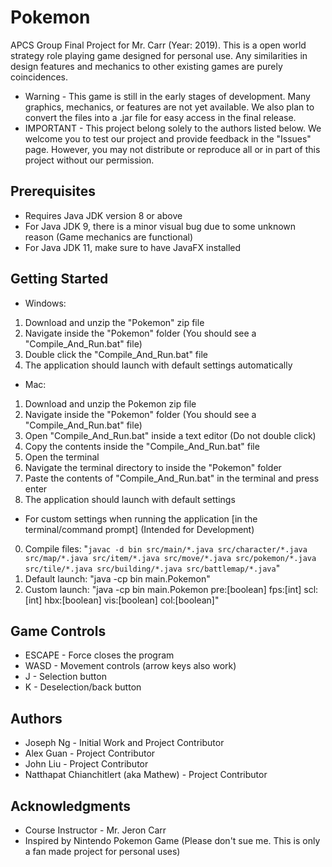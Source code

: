 # Pokemon
APCS Group Final Project for Mr. Carr (Year: 2019).
This is a open world strategy role playing game designed for personal use. Any similarities in design features and mechanics to other existing games are purely coincidences.
* Warning - This game is still in the early stages of development. Many graphics, mechanics, or features are not yet available. We also plan to convert the files into a .jar file for easy access in the final release.
* IMPORTANT - This project belong solely to the authors listed below. We welcome you to test our project and provide feedback in the "Issues" page. However, you may not distribute or reproduce all or in part of this project without our permission.
## Prerequisites
* Requires Java JDK version 8 or above
* For Java JDK 9, there is a minor visual bug due to some unknown reason (Game mechanics are functional)
* For Java JDK 11, make sure to have JavaFX installed
## Getting Started
* Windows:
1. Download and unzip the "Pokemon" zip file
2. Navigate inside the "Pokemon" folder (You should see a "Compile_And_Run.bat" file)
3. Double click the "Compile_And_Run.bat" file
4. The application should launch with default settings automatically
* Mac:
1. Download and unzip the Pokemon zip file
2. Navigate inside the "Pokemon" folder (You should see a "Compile_And_Run.bat" file)
3. Open "Compile_And_Run.bat" inside a text editor (Do not double click)
4. Copy the contents inside the "Compile_And_Run.bat" file
5. Open the terminal
6. Navigate the terminal directory to inside the "Pokemon" folder
7. Paste the contents of "Compile_And_Run.bat" in the terminal and press enter
8. The application should launch with default settings
* For custom settings when running the application [in the terminal/command prompt] (Intended for Development)
0. Compile files: "`javac -d bin src/main/*.java src/character/*.java src/map/*.java src/item/*.java src/move/*.java src/pokemon/*.java src/tile/*.java src/building/*.java src/battlemap/*.java`"
1. Default launch: "java -cp bin main.Pokemon"
2. Custom launch: "java -cp bin main.Pokemon pre:[boolean] fps:[int] scl:[int] hbx:[boolean] vis:[boolean] col:[boolean]"
## Game Controls
* ESCAPE - Force closes the program
* WASD - Movement controls (arrow keys also work)
* J - Selection button
* K - Deselection/back button
## Authors
* Joseph Ng - Initial Work and Project Contributor
* Alex Guan - Project Contributor
* John Liu - Project Contributor
* Natthapat Chianchitlert (aka Mathew) - Project Contributor
## Acknowledgments
* Course Instructor - Mr. Jeron Carr
* Inspired by Nintendo Pokemon Game (Please don't sue me. This is only a fan made project for personal uses)
